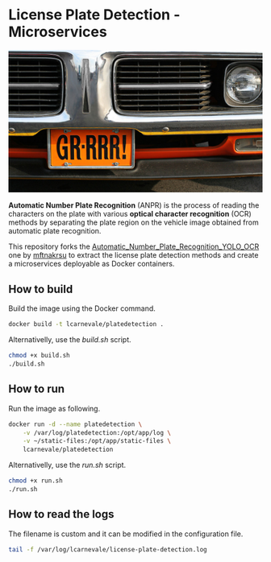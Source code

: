 # License Plate Detection - Microservices

![license-plate-image](docs/license-plate.jpg)

**Automatic Number Plate Recognition** (ANPR) is the process of reading the characters on the plate with various **optical character recognition** (OCR) methods by separating the plate region on the vehicle image obtained from automatic plate recognition.

This repository forks the [Automatic_Number_Plate_Recognition_YOLO_OCR
](https://github.com/mftnakrsu/Automatic_Number_Plate_Recognition_YOLO_OCR) one by [mftnakrsu](https://github.com/mftnakrsu) to extract the license plate detection methods and create a microservices deployable as Docker containers.

## How to build
Build the image using the Docker command.
```bash
docker build -t lcarnevale/platedetection .
```

Alternativelly, use the *build.sh* script.
```bash
chmod +x build.sh
./build.sh
```

## How to run
Run the image as following.
```bash
docker run -d --name platedetection \
    -v /var/log/platedetection:/opt/app/log \
    -v ~/static-files:/opt/app/static-files \
    lcarnevale/platedetection
```

Alternativelly, use the *run.sh* script.
```bash
chmod +x run.sh
./run.sh
```

## How to read the logs
The filename is custom and it can be modified in the configuration file.
```bash
tail -f /var/log/lcarnevale/license-plate-detection.log
```